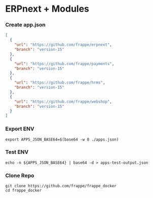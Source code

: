 # ERPnext + Modules

### Create app.json

```json
[
  {
    "url": "https://github.com/frappe/erpnext",
    "branch": "version-15"
  },
  {
    "url": "https://github.com/frappe/payments",
    "branch": "version-15"
  },
  {
    "url": "https://github.com/frappe/hrms",
    "branch": "version-15"
  },
  {
    "url": "https://github.com/frappe/webshop",
    "branch": "version-15"
  }
]
```

### Export ENV

```shell
export APPS_JSON_BASE64=$(base64 -w 0 ./apps.json)
```

### Test ENV

```shell
echo -n ${APPS_JSON_BASE64} | base64 -d > apps-test-output.json
```

### Clone Repo

```shell
git clone https://github.com/frappe/frappe_docker
cd frappe_docker
```

